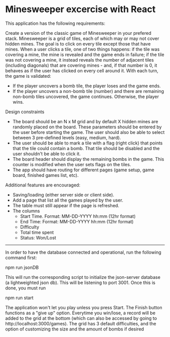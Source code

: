 Minesweeper excercise with React
==============================================================================================================================
This application has the following requirements:

Create a version of the classic game of Minesweeper in your prefered stack.
Minesweeper is a grid of tiles, each of which may or may not cover hidden mines. The goal is to click on every tile except those that have mines. When a user clicks a tile, one of two things happens: if the tile was covering a mine, the mine is revealed and the game ends in failure; if the tile was not covering a mine, it instead reveals the number of adjacent tiles (including diagonals) that are covering mines - and, if that number is 0, it behaves as if the user has clicked on every cell around it. With each turn, the game is validated:

* If the player uncovers a bomb tile, the player loses and the game ends.
* If the player uncovers a non-bomb tile (number) and there are remaining non-bomb tiles uncovered, the game continues. Otherwise, the player wins.

Design constraints

- The board should be an N x M grid and by default X hidden mines are randomly placed on the board. These parameters should be entered by the user before starting the game. The user should also be able to select between 3 pre-defined levels (easy, medium, hard).
- The user should be able to mark a tile with a flag (right click) that points that the tile could contain a bomb. That tile should be disabled and the user shouldn't be able to click it.
- The board header should display the remaining bombs in the game. This counter is modified when the user sets flags on the tiles.
- The app should have routing for different pages (game setup, game board, finished games list, etc).

Additional features are encouraged:

* Saving/loading (either server side or client side).
* Add a page that list all the games played by the user.
* The table must still appear if the page is refreshed.
* The columns
    * Start Time. Format: MM-DD-YYYY hh:mm (12hr format)
    * End Time: Format: MM-DD-YYYY hh:mm (12hr format)
    * Difficulty
    * Total time spent
    * Status: Won/Lost

-------------------------------------------------------------------------------------------
In order to have the database connected and operational, run the following command first:

npm run jsonDB

This will run the corresponding script to initialize the json-server database (a lightweighted json db). This will be listening to port 3001. Once this is done, you must run

npm run start

The application won't let you play unless you press Start. The Finish button functions as a "give up" option. Everytime you win/lose, a record will be added to the grid at the bottom (which can also be accessed by going to http://localhost:3000/games). The grid has 3 default difficulties, and the option of customizing the size and the amount of bombs if desired



